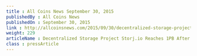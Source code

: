 ```yaml
---
title : All Coins News September 30, 2015
publishedBy : All Coins News
publishedOn : September 30, 2015
link : http://allcoinsnews.com/2015/09/30/decentralized-storage-project-storj-io-reaches-1pb-after-one-month/
weight: 229
articleName : Decentralized Storage Project Storj.io Reaches 1PB After One Month
class : pressArticle
---
```

